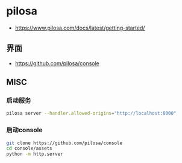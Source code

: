 # pilosa

* https://www.pilosa.com/docs/latest/getting-started/

## 界面
* https://github.com/pilosa/console

## MISC
### 启动服务
```sh
pilosa server --handler.allowed-origins="http://localhost:8000"
```
### 启动console
```sh
git clone https://github.com/pilosa/console
cd console/assets
python -m http.server
```
